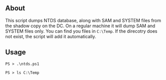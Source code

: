 ## About
This script dumps NTDS database, along with SAM and SYSTEM files from the shadow copy on the DC. On a regular machine it will dump SAM and SYSTEM files only. You can find you files in `C:\Temp`. If the direcotry does not exist, the script will add it automatically.

## Usage
`PS > .\ntds.ps1`

`PS > ls C:\Temp`
